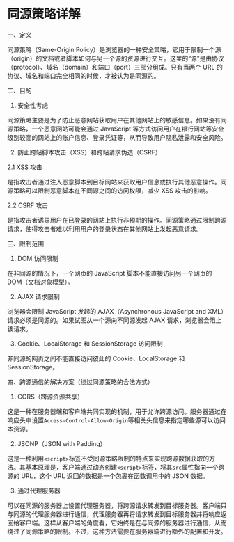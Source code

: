 # 同源策略详解

一、定义

同源策略（Same-Origin Policy）是浏览器的一种安全策略，它用于限制一个源（origin）的文档或者脚本如何与另一个源的资源进行交互。这里的“源”是由协议（protocol）、域名（domain）和端口（port）三部分组成。只有当两个 URL 的协议、域名和端口完全相同的时候，才被认为是同源的。

二、目的

1. 安全性考虑

同源策略主要是为了防止恶意网站获取用户在其他网站上的敏感信息。如果没有同源策略，一个恶意网站可能会通过 JavaScript 等方式访问用户在银行网站等安全级别较高的网站上的账户信息、登录凭证等，从而导致用户隐私泄露和安全风险。

2. 防止跨站脚本攻击（XSS）和跨站请求伪造（CSRF）

2.1 XSS 攻击

是指攻击者通过注入恶意脚本到目标网站来获取用户信息或执行其他恶意操作。同源策略可以限制恶意脚本在不同源之间的访问权限，减少 XSS 攻击的影响。

2.2 CSRF 攻击

是指攻击者诱导用户在已登录的网站上执行非预期的操作。同源策略通过限制跨源请求，使得攻击者难以利用用户的登录状态在其他网站上发起恶意请求。

三、限制范围

1. DOM 访问限制

在非同源的情况下，一个网页的 JavaScript 脚本不能直接访问另一个网页的 DOM（文档对象模型）。

2. AJAX 请求限制

浏览器会限制 JavaScript 发起的 AJAX（Asynchronous JavaScript and XML）请求必须是同源的。如果试图从一个源向不同源发起 AJAX 请求，浏览器会阻止该请求。

3. Cookie、LocalStorage 和 SessionStorage 访问限制

非同源的网页之间不能直接访问彼此的 Cookie、LocalStorage 和 SessionStorage。

四、跨源通信的解决方案（绕过同源策略的合法方式）

1. CORS（跨源资源共享）

这是一种在服务器端和客户端共同实现的机制，用于允许跨源访问。服务器通过在响应头中设置`Access-Control-Allow-Origin`等相关头信息来指定哪些源可以访问本资源。

2. JSONP（JSON with Padding）

这是一种利用`<script>`标签不受同源策略限制的特点来实现跨源数据获取的方法。其基本原理是，客户端通过动态创建`<script>`标签，将其`src`属性指向一个跨源的 URL，这个 URL 返回的数据是一个包裹在函数调用中的 JSON 数据。

3. 通过代理服务器

可以在同源的服务器上设置代理服务器，将跨源请求转发到目标服务器。客户端只与同源的代理服务器进行通信，代理服务器再将请求转发到目标服务器并将响应返回给客户端。这样从客户端的角度看，它始终是在与同源的服务器进行通信，从而绕过了同源策略的限制。不过，这种方法需要在服务器端进行额外的配置和开发。
